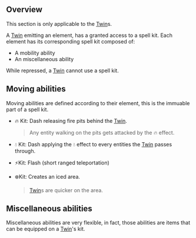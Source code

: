 ## Overview

This section is only applicable to the [Twin](<../Twin.md>)s.

A [Twin](<../Twin.md>) emitting an element, has a granted access to a spell kit. Each element has its corresponding spell kit composed of:

* A mobility ability
* An miscellaneous ability

While repressed, a [Twin](<../Twin.md>) cannot use a spell kit.

## Moving abilities

Moving abilities are defined according to their element, this is the immuable part of a spell kit.

* 🔥 Kit: Dash releasing fire pits behind the [Twin](<../Twin.md>).

  > Any entity walking on the pits gets attacked by the 🔥 effect.
* 💧 Kit: Dash applying the 💧 effect to every entities the [Twin](<../Twin.md>) passes through.
* ⚡️Kit: Flash (short ranged teleportation)
* ❄️Kit: Creates an iced area.

  > [Twin](<../Twin.md>)s are quicker on the area.

## Miscellaneous abilities

Miscellaneous abilities are very flexible, in fact, those abilities are items that can be equipped on a [Twin](<../Twin.md>)'s kit.